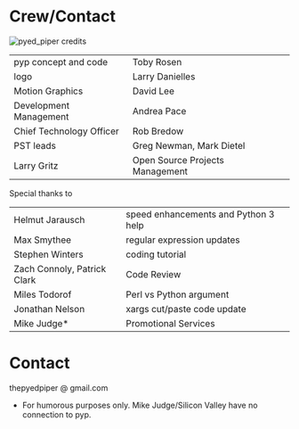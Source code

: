 # Crew/Contact
![pyed_piper credits](https://github.com/thepyedpiper/pyp/blob/gh-pages/credit.gif?raw=true)


|          |          |  |
|:-------------|:------------------|:------|
|pyp concept and code  |                             Toby Rosen|
|logo                  |                Larry Danielles|
|Motion Graphics          |              David Lee |
|Development Management         |           Andrea Pace |
| Chief Technology Officer |                                    Rob Bredow |
|PST leads                 |             Greg Newman, Mark Dietel |
| Larry Gritz | Open Source Projects Management |

Special thanks to 

|          |          |  |
|:-------------|:------------------|:------|
|Helmut Jarausch  |       speed enhancements and Python 3 help|
|Max Smythee    |          regular expression updates |
|Stephen Winters      |   coding tutorial |
|Zach Connoly, Patrick Clark        |    Code Review |
|Miles Todorof | Perl vs Python argument |
|Jonathan Nelson | xargs cut/paste code update |
|Mike Judge* | Promotional Services |


# Contact
thepyedpiper @ gmail.com

* For humorous purposes only.  Mike Judge/Silicon Valley have no connection to pyp. 



